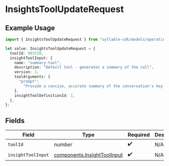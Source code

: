 # InsightsToolUpdateRequest

## Example Usage

```typescript
import { InsightsToolUpdateRequest } from "syllable-sdk/models/operations";

let value: InsightsToolUpdateRequest = {
  toolId: 903720,
  insightToolInput: {
    name: "summary-tool",
    description: "Default tool - generates a summary of the call",
    version: 1,
    toolArguments: {
      "prompt":
        "Provide a concise, accurate summary of the conversation's key points, focusing on the user's goal and how the agent responded",
    },
    insightToolDefinitionId: 1,
  },
};
```

## Fields

| Field                                                                      | Type                                                                       | Required                                                                   | Description                                                                |
| -------------------------------------------------------------------------- | -------------------------------------------------------------------------- | -------------------------------------------------------------------------- | -------------------------------------------------------------------------- |
| `toolId`                                                                   | *number*                                                                   | :heavy_check_mark:                                                         | N/A                                                                        |
| `insightToolInput`                                                         | [components.InsightToolInput](../../models/components/insighttoolinput.md) | :heavy_check_mark:                                                         | N/A                                                                        |